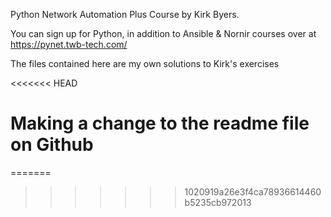 Python Network Automation Plus Course by Kirk Byers.

You can sign up for Python, in addition to Ansible & Nornir courses over at https://pynet.twb-tech.com/

The files contained here are my own solutions to Kirk's exercises


<<<<<<< HEAD
# Making a change to the readme file on Github
=======
>>>>>>> 1020919a26e3f4ca78936614460b5235cb972013
